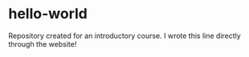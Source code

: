 # hello-world
 Repository created for an introductory course.
I wrote this line directly through the website!
